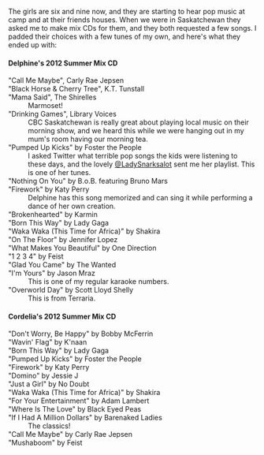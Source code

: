 <!--
.. title: Two Playlists: Summer Tunes
.. date: 2012-07-27 21:50:07
.. author: Amy Brown
-->

The girls are six and nine now, and they are starting to hear pop music
at camp and at their friends houses.  When we were in Saskatchewan they
asked me to make mix CDs for them, and they both requested a few songs.
I padded their choices with a few tunes of my own, and here's what they
ended up with:

<h4>Delphine's 2012 Summer Mix CD</h4>

<dl>
<dt>"Call Me Maybe", Carly Rae Jepsen</dt>
<dt>"Black Horse & Cherry Tree", K.T. Tunstall</dt>
<dt>"Mama Said", The Shirelles</dt><dd>Marmoset!</dd>
<dt>"Drinking Games", Library Voices</dt>
	<dd>CBC Saskatchewan is really great about playing local music
	on their morning show, and we heard this while we were hanging out
	in my mum's room having our morning tea.
	</dd>
<dt>"Pumped Up Kicks" by Foster the People</dt>
	<dd>I asked Twitter what terrible pop songs the kids were listening
	to these days, and the lovely <a
	href="http://www.twitter.com/LadySnarksalot">@LadySnarksalot</a> sent
	me her playlist. This is one of her tunes.</dd>
<dt>"Nothing On You" by B.o.B. featuring Bruno Mars</dt>
<dt>"Firework" by Katy Perry</dt>
	<dd>Delphine has this song memorized and can sing it while performing
	a dance of her own creation.
	</dd>
<dt>"Brokenhearted" by Karmin</dt>
<dt>"Born This Way" by Lady Gaga</dt>
<dt>"Waka Waka (This Time for Africa)" by Shakira</dt>
<dt>"On The Floor" by Jennifer Lopez</dt>
<dt>"What Makes You Beautiful" by One Direction</dt>
<dt>"1 2 3 4" by Feist</dt>
<dt>"Glad You Came" by The Wanted</dt>
<dt>"I'm Yours" by Jason Mraz</dt>
	<dd>This is one of my regular karaoke numbers.</dd>
<dt>"Overworld Day" by Scott Lloyd Shelly</dt>
	<dd>This is from Terraria.</dd>
</dl>

<h4>Cordelia's 2012 Summer Mix CD</h4>

<dl>
<dt>"Don't Worry, Be Happy" by Bobby McFerrin</dt>
<dt>"Wavin' Flag" by K'naan</dt>
<dt>"Born This Way" by Lady Gaga</dt>
<dt>"Pumped Up Kicks" by Foster the People</dt>
<dt>"Firework" by Katy Perry</dt>
<dt>"Domino" by Jessie J</dt>
<dt>"Just a Girl" by No Doubt</dt>
<dt>"Waka Waka (This Time for Africa)" by Shakira</dt>
<dt>"For Your Entertainment" by Adam Lambert</dt>
<dt>"Where Is The Love" by Black Eyed Peas</dt>
<dt>"If I Had A Million Dollars" by Barenaked Ladies</dt>
	<dd>The classics!</dd>
<dt>"Call Me Maybe" by Carly Rae Jepsen</dt>
<dt>"Mushaboom" by Feist</dt>


